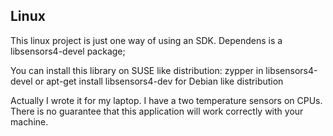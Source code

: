## Linux ##

This linux project is just one way of using an SDK. 
Dependens is a libsensors4-devel package; 

You can install this library on SUSE like distribution:
zypper in libsensors4-devel
or
apt-get install libsensors4-dev
for Debian like distribution

Actually I wrote it for my laptop. I have a two temperature sensors on CPUs.  
There is no guarantee that this application will work correctly with your machine.
